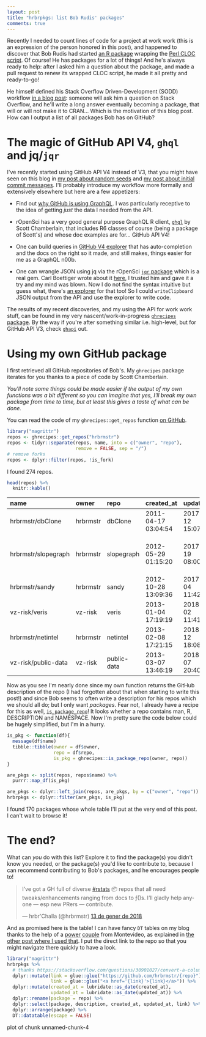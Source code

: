 ```yaml
---
layout: post
title: "hrbrpkgs: list Bob Rudis' packages"
comments: true
---
```



Recently I needed to count lines of code for a project at work work (this is an expression of the person honored in this post), and happened to discover that Bob Rudis had started [an R package](https://github.com/hrbrmstr/cloc) wrapping the [Perl CLOC script](https://github.com/AlDanial/cloc). Of course! He has packages for a lot of things! And he's always ready to help: after I asked him a question about the package, and made a pull request to renew its wrapped CLOC script, he made it all pretty and ready-to-go!

He himself defined his Stack Overflow Driven-Development (SODD) workflow [in a blog post](https://rud.is/b/2017/09/28/sodd-stackoverflow-driven-development/): someone will ask him a question on Stack Overflow, and he'll write a long answer eventually becoming a package, that will or will not make it to CRAN... Which is the motivation of this blog post. How can I output a list of all packages Bob has on GitHub?

<!--more-->

# The magic of GitHub API V4, `ghql` and jq/`jqr`

I've recently started using GitHub API V4 instead of V3, that you might have seen on this blog in [my post about random seeds](http://www.masalmon.eu/2017/04/12/seeds/) and [my post about initial commit messages](http://www.masalmon.eu/2017/02/21/firstcommit/). I'll probably introduce my workflow more formally and extensively elsewhere but here are a few appetizers:

* Find out [why GitHub is using GraphQL](https://developer.github.com/v4/#why-is-github-using-graphql). I was particularly receptive to the idea of getting _just_ the data I needed from the API.

* rOpenSci has a very good general purpose GraphQL R client, [`ghql`](https://github.com/ropensci/ghql) by Scott Chamberlain, that includes R6 classes of course (being a package of Scott's) and whose doc examples are for... GitHub API V4! 

* One can build queries in [GitHub V4 explorer](https://developer.github.com/v4/explorer/) that has auto-completion and the docs on the right so it made, and still makes, things easier for me as a GraphQL n00b.

* One can wrangle JSON using jq via the rOpenSci [`jqr` package](https://github.com/ropensci/jqr) which is a real gem. Carl Boettiger wrote about it [here](http://www.carlboettiger.info/2017/12/11/data-rectangling-with-jq/), I trusted him and gave it a try and my mind was blown. Now I do not find the syntax intuitive but guess what, there's [an explorer](https://jqplay.org/) for that too! So I could `writeClipboard` JSON output from the API and use the explorer to write code.

The results of my recent discoveries, and my using the API for work work stuff, can be found in my very nascent/work-in-progress [`ghrecipes` package](https://github.com/maelle/ghrecipes). By the way if you're after something similar i.e. high-level, but for GitHub API V3, check [`ghapi`](https://github.com/coatless/ghapi) out.

# Using my own GitHub package

I first retrieved all GitHub repositories of Bob's. My `ghrecipes` package iterates for you thanks to a piece of code by Scott Chamberlain.

_You'll note some things could be made easier if the output of my own functions was a bit different so you can imagine that yes, I'll break my own package from time to time, but at least this gives a taste of what can be done._

You can read the code of my `ghrecipes::get_repos` function [on GitHub](https://github.com/maelle/ghrecipes/blob/master/R/get_repos.R).


```r
library("magrittr")
repos <- ghrecipes::get_repos("hrbrmstr")
repos <- tidyr::separate(repos, name, into = c("owner", "repo"),
                         remove = FALSE, sep = "/")
# remove forks
repos <- dplyr::filter(repos, !is_fork)
```

I found 274 repos.


```r
head(repos) %>%
  knitr::kable()
```



|name                |owner    |repo        |created_at          |updated_at          |description                                                                                                                                                                                                                           |is_fork |
|:-------------------|:--------|:-----------|:-------------------|:-------------------|:-------------------------------------------------------------------------------------------------------------------------------------------------------------------------------------------------------------------------------------|:-------|
|hrbrmstr/dbClone    |hrbrmstr |dbClone     |2011-04-17 03:04:54 |2017-11-12 15:07:47 |OS X native-port of Moloch's dbClone utility (http://marcoramilli.blogspot.com/2011/04/dropbox-cloner.html)                                                                                                                           |FALSE   |
|hrbrmstr/slopegraph |hrbrmstr |slopegraph  |2012-05-29 01:15:20 |2017-10-19 08:00:32 |A 'slopegraph' ('table-chart') generator in Python using Cairo/RaphaÃ«l. Currently handles a two column chart with _many_ output options. Look at the '/examples' directory for sample configurations, data files and output formats. |FALSE   |
|hrbrmstr/sandy      |hrbrmstr |sandy       |2012-10-28 13:09:36 |2017-07-04 11:42:37 |An example of how to plot path & cone of Hurricane SANDY in Râ€¦                                                                                                                                                                      |FALSE   |
|vz-risk/veris       |vz-risk  |veris       |2013-01-04 17:19:19 |2018-03-02 11:41:31 |Vocabulary for Event Recording and Incident Sharing (VERIS)                                                                                                                                                                           |FALSE   |
|hrbrmstr/netintel   |hrbrmstr |netintel    |2013-02-08 17:21:15 |2018-02-12 18:08:53 |A collection of "network intelligence" utilities for R. ASN info, IP reputation, etc.                                                                                                                                                 |FALSE   |
|vz-risk/public-data |vz-risk  |public-data |2013-03-07 13:46:19 |2018-02-07 20:40:36 |data from publicly disclosed incidents                                                                                                                                                                                                |FALSE   |

Now as you see I'm nearly done since my own function returns the GitHub description of the repo (I had forgotten about that when starting to write this post!) and since Bob seems to often write a description for his repos which we should all do; but I only want _packages_. Fear not, I already have a recipe for this as well, [`is_package_repo`](https://github.com/maelle/ghrecipes/blob/master/R/is_package.R)! It looks whether a repo contains man, R, DESCRIPTION and NAMESPACE. Now I'm pretty sure the code below could be hugely simplified, but I'm in a hurry.


```r
is_pkg <- function(df){
  message(df$name)
  tibble::tibble(owner = df$owner,
                 repo = df$repo,
                 is_pkg = ghrecipes::is_package_repo(owner, repo))
}

are_pkgs <- split(repos, repos$name) %>%
  purrr::map_df(is_pkg)

are_pkgs <- dplyr::left_join(repos, are_pkgs, by = c("owner", "repo"))
hrbrpkgs <- dplyr::filter(are_pkgs, is_pkg)
```

I found 170 packages whose whole table I'll put at the very end of this post. I can't wait to browse it!

# The end?

What can _you_ do with this list? Explore it to find the package(s) you didn't know you needed, or the package(s) you'd like to contribute to, because I can recommend contributing to Bob's packages, and he encourages people to!

<blockquote class="twitter-tweet" data-lang="ca"><p lang="en" dir="ltr">I’ve got a GH full of diverse <a href="https://twitter.com/hashtag/rstats?src=hash&amp;ref_src=twsrc%5Etfw">#rstats</a> 📦 repos that all need tweaks/enhancements ranging from docs to ƒ()s. I’ll gladly help anyone — esp new PRers — contribute.</p>&mdash; hrbr&#39;Challa (@hrbrmstr) <a href="https://twitter.com/hrbrmstr/status/952162899472146432?ref_src=twsrc%5Etfw">13 de gener de 2018</a></blockquote>

And as promised here is the table! I can have fancy `DT` tables on my blog thanks to the help of a [power](https://d4tagirl.com/) [couple](https://g3rv4.com/) from Montevideo, as explained in [the other post where I used that](http://www.masalmon.eu/2017/06/10/rolandgarros/). I put the direct link to the repo so that you might navigate there quickly to have a look.


```r
library("magrittr")
hrbrpkgs %>%
  # thanks https://stackoverflow.com/questions/30901027/convert-a-column-of-text-urls-into-active-hyperlinks-in-shiny
  dplyr::mutate(link = glue::glue("https://github.com/hrbrmstr/{repo}"),
                link = glue::glue("<a href='{link}'>{link}</a>")) %>%
  dplyr::mutate(created_at = lubridate::as_date(created_at),
                updated_at = lubridate::as_date(updated_at)) %>%
  dplyr::rename(package = repo) %>%
  dplyr::select(package, description, created_at, updated_at, link) %>%
  dplyr::arrange(package) %>%
  DT::datatable(escape = FALSE)
```

<div class="figure">
<!--html_preserve--><div id="htmlwidget-2a8f261b89ab5b046be2" style="width:100%;height:auto;" class="datatables html-widget"></div>
<script type="application/json" data-for="htmlwidget-2a8f261b89ab5b046be2">{"x":{"filter":"none","data":[["1","2","3","4","5","6","7","8","9","10","11","12","13","14","15","16","17","18","19","20","21","22","23","24","25","26","27","28","29","30","31","32","33","34","35","36","37","38","39","40","41","42","43","44","45","46","47","48","49","50","51","52","53","54","55","56","57","58","59","60","61","62","63","64","65","66","67","68","69","70","71","72","73","74","75","76","77","78","79","80","81","82","83","84","85","86","87","88","89","90","91","92","93","94","95","96","97","98","99","100","101","102","103","104","105","106","107","108","109","110","111","112","113","114","115","116","117","118","119","120","121","122","123","124","125","126","127","128","129","130","131","132","133","134","135","136","137","138","139","140","141","142","143","144","145","146","147","148","149","150","151","152","153","154","155","156","157","158","159","160","161","162","163","164","165","166","167","168","169","170"],["adobecolor","albersusa","algorithmia","asam","berate","bismer","blocklist","bloomsky","bom","burrp","cdcfluview","censys","cfhttr","cloc","cloudcidrs","crafter","curlconverter","cymruservices","czdaptools","darksky","databox","ddsecblog","decapitated","decapitated","devd","dmarc","docxtractr","domaintools","dtupdate","epidata","exiv","fishpals","flowdockr","forceaccounted","freepst","gdns","getdns","ggalt","ggcounty","gghazard","greynoise","gzmem","harbor","hgr","hilbert","hilbertv4","hrbraddins","hrbrmisc","hrbrmiscpp","hrbrmrkdn","hrbrthemes","hrbrthemeslite","htmltidy","hubway","humanparser","hyphenatr","infermedica","ipapi","iptools","irced","jasmine","jericho","jerichojars","Johnson","jsonview","jwatjars","jwatr","keybase","knitrengines","kumo","kumojars","lineworkmaps","localgeo","lodes","longurl","maRalago","markdowntemplates","melting5jars","metis","metricsgraphics","mgrs","mhn","moviemeter","mqtt","mrt","msgxtractr","mtblr","myip","mywx","ndjson","netintel","newsflash","newsfreq","nifffty","nominatim","notary","ohby","omdbapi","opengraph","overpass","pantone","passivetotal","passwordrandom","pastebin","pdfbox","pdfboxjars","pigeon","pluralize","porc","pressur","punycode","qrencoder","r7snr","radb","radviz","rappalyzer","RBerkeley","rdatainfo","resolv","Rforecastio","rgeocodio","rosette","rpwnd","safebrowsing","sanders","satcat","saucy","scamtracker","scimple","securitytxt","sentimental","sergeant","shodan","slackr","SnakeCharmR","speedtest","spiderbar","splashr","ssllabs","sslsaran","statebins","streamgraph","stringore","swatches","taucharts","terminator","threatcrowd","tidyweb","tinyjs","tlsobs","triage","uaparserjs","urltools","vegalite","verisr","verisr","voteogram","waffle","wand","warc","wayback","webhose","whoisxmlapi","wondr","xlsxtractr","xmlview","xslt","zellingenach","zkcmd","zoneparser"],["Use Adobe swatch files as R color palettes","Tools, shapefiles & data to work with an \"AlbersUSA\" composite projection in R ","R interface to the Algorithmia API",":anchor: R package providing tools to access, download, update, process and visualize Anti-shipping Activity Messages (ASAM) Database Files","Provide Insightful Motivation During Interactive R Sessions","Generate Shakespearean Insults with R",":guardsman: Tools to Work with the <blocklist.de> 'API' in R","Tools to Work with 'BloomSky' Weather Station Data in R","Tools to Identify and Work with Byte Order Marks in R",":bookmark: Tools to Import and Process 'PortSwigger' 'Burp' Proxy Data",":mask: R package to Retrieve U.S. Flu Season Data from the CDC FluView Portal (WHO & ILINet)","R interface to the Censys \"cyber\"/scans search engine â€¢ https://www.censys.io/tutorial",":construction_worker: Workaround Cloudflare Anti-DDoS Protection","R package to the perl cloc script (which counts blank lines, comment lines, and physical lines of source code in source files/trees/archives)","Tools to Obtain and Work with Cloud Provider CIDR Blocks in R",":microscope: An R package to work with PCAPs",":curly_loop: :arrow_right: :heavy_minus_sign: Translate cURL command lines into parameters for use with httr or actual httr calls (R)",":dragon: package that provides interfaces to various Team Cymru Services","R tools for downloading zone data from ICANN's CZDS application",":cloud: R interface to the Dark Sky API","Tools to Work with the databox API in R","knitr format for ddsec blog posts","Headless 'Chrome' Orchestration in R","Chrome headless but rly websockets","Install, Start and Stop 'devd' Instances from R","Tools to Machinate 'DMARC' in R (WIP libopendmarc wrapper)",":scissors: Extract Tables from Microsoft Word Documents with R","R API interface to the DomainTools API","The dtupdate package has functions that try to make it easier to keep up with the non-CRAN universe",":chart_with_downwards_trend: Tools to Retrieve Economic Policy Institute Data Library Extracts in R",":camera: Read and Write 'Exif' Image/Media Tags with R","A package to generate fish color palettes","R package to work with the Flowdock API","The Force, Accounted (in R)","An 'rJava' wrapper around 'java-libpst' <https://github.com/rjohnsondev/java-libpst> to read PST/OST files","Tools to work with the Google DNS over HTTPS API in R","ðŸ•µðŸ½â€â™€ï¸ Query Domain Name System Using the 'getdns' Application Programming Interface",":earth_americas: Extra Coordinate Systems, Geoms,  Statistical Transformations & Scales for 'ggplot2'",":globe_with_meridians: Generate ggplot2 geom_map county maps","Improved Base and Grid Plots for Survival Hazard Cox Regression","Query 'GreyNoise Intelligence 'API' in R",":arrow_double_up::arrow_double_down: Partial resurrection of the Rcompression package since memCompress/memDecompress are brain dead","An R package for controlling docker containers on local and remote hosts",":running: Tools to Work with the 'Postlight' 'Mercury' 'API' â€” https://mercury.postlight.com/web-parser/ â€” in R","super basic non-vectorized hilbert Rcpp example for an SO question","Create and Annotate 'Hilbert Curve' 'IPv4' Heatmaps in R","Additional Addins for RStudio","personal R pkg","C/C++-backed R functions that have no real home yet","Personal R Markdown templates",":lock_with_ink_pen: Opinionated, typographic-centric ggplot2 themes and theme components","hrbrthemes w/o spell check",":do_not_litter: Tidy Up and Test XPath Queries on HTML and XML Content in R","R interface to the Hubway \"API\"",":person_with_blond_hair: R package to decompose full (human) names into component parts","R interface to Hunspell hyphenation","(migrated from gitlab to keep a copy in the event intermedica decides to be stupid and violate AGPL)","An R package to geolocate IPv4/6 addresses and/or domain names using ip-api.com's API",":fork_and_knife: A toolkit for manipulating, validating and testing IP addresses and ranges, along with datasets relating to IP addresses. While it primarily has support for the IPv4 address space, more extensive IPv6 support is intended.",":phone: Putting the \"R\" into IRC","simple json parser (just a parser)",":notebook_with_decorative_cover: Extract plain or structured text from HTML content in R","Java Archive Wrapper Supporting the 'jericho' R Package",null,"JSON pretty printer & viewer in R","Java '.jar' Files for 'jwatr'",":card_index: Tools to Query and Create Web Archive Files Using the Java Web Archive Toolkit in R",":japanese_castle: Tools to Work with the 'Keybase' 'API'","An R package to collect and seamlessly add new language engines to knitr","wordclouds (more info soon)","wordclouds (more info soon)","Use Project Linework maps easily in R","small R package for geocoding of US city/state to lon/lat","Retrieve Data from LEHD Origin-Destination Employment Statistics Server in R",":information_source: Small R package for the URL Expander API","Is ðŸŠ at Mar-a-Lago",":white_check_mark::small_red_triangle_down: A collection of alternate R markdown templates","MELTING 5 jars","Helpers for Accessing and Querying Amazon Athena using R, Including a lightweight RJDBC shim",":chart_with_upwards_trend: htmlwidget interface to the MetricsGraphics.js D3 chart library",":globe_with_meridians: An R Package to Convert 'MGRS' (Military Grid Reference System) References To and From Other Coordiante Systems ",":honey_pot: Analyze and Visualize Data from Modern Honey Network Servers with R","Tools to work with the MovieMeter API in R",":telephone_receiver: Interoperate with 'MQTT' Message Brokers with R","Tools to Retrieve and Process 'BGP' Files in R",":card_index: Extract contents from Outlook '.msg' files in R","R package to work with mtbls","Tools to Determine Your Public 'IP' Address in R","Tools to Query the 'MetMalaysia' Web Service 'API'",":hotsprings: Wicked-Fast Streaming 'JSON' ('ndjson') Reader in R","A collection of \"network intelligence\" utilities for R. ASN info, IP reputation, etc.","Tools to Work with the Internet Archive and GDELT Television Explorer in R","R package to search for keyword frequencies in news articles via newsfreq.com","Small R package to post events to IFTTT Maker channel/recipes",":earth_asia: Tools for Working with the 'Nominatim' API in R",":lock_with_ink_pen::package: Signing & verification of R packages","R interface to the 'ohby' URL & content shortener","R package to access the OMDB API (http://www.omdbapi.com/)","Tools to Mine 'Open Graph'-like Tags From 'HTML' Content",":information_source: Tools to Work With the OpenStreetMap (OSM) Overpass API in R","R package for Pantone colors of the year","Useful tools for working with the PassiveTotal API in R",":lock: Access the PasswordRandom.com API in R",":clipboard: Tools to work with the pastebin API in R","Create, Maniuplate and Extract Data from PDF Files (R Apache PDFBox wrapper)","Java '.jar' Files for 'pdfbox'",":horse: Parse Portable Game Notation ('PGN') Files in R","An R package to \"Pluralize and Singularize Any Word\"",":boar: Tools to Work with 'Snort' Rules, Logs and Data","ä·® Query and Orchestrate the 'WordPress' 'API' with R","R code to work with punycode domains",":white_square_button: Make QR codes in R via libqrencode","R tools to work with Rapid7 Sonar scans",":microscope: Tools to Query the 'Merit' 'RADb' Network Route Server","R htmlwidget for radviz!",":microscope: :: WIP :: R port of Wappalyzer",":cat: Oracle 'Berkeley DB' Interface for R","helper pkg for the macOS QuickLook plugin","ldns DNS resolver wrapper libary for R",":cloud: Simple R interface to forecast.io weather data","Tools to Work with the https://geocod.io/ API","Tools to Work with the Rosette API in R",":no_good: The Most Benignly Malicious R Package on the Internet","R interface to the XHR Google Safe Browsing \"API\"","WIP!!! â€” Web-scraping and Web-crawling Content Parsing, Validation and Sanitization Helpers",":satellite: Tools to Work with the 'CelesTrak' Satellite Catalog API in R","Searching for Automorphisms in Underlying CNF, yes?","R pacakge interface to the BBB ScamTracker : https://www.bbb.org/scamtracker/us",":heavy_minus_sign::heavy_minus_sign::heavy_minus_sign::large_orange_diamond::heavy_minus_sign::heavy_minus_sign: Tidy Simultaneous Confidence Intervals for Multinomial Proportions","ðŸ” Identify and Parse Web Security Policies Files in R","Tools to Work with the 'text-processing.com' API in R",":guardsman: Tools to Transform and Query Data with 'Apache' 'Drill'",":new_moon: R package to work with the Shodan API",":hash: A package to send webhook API messages to Slack.com channels/users from R","SnakeCharmR - R and Python Integration",":triangular_ruler: Measure upload/download speed/bandwidth for your network with R","Lightweight R wrapper around rep-cpp for robot.txt (Robots Exclusion Protocol) parsing and path testing in R",":sweat_drops: Tools to Work with the 'Splash' JavaScript Rendering Service in R","Tools to Work with the SSL Labs API in R","Tools to Work with Certificate Transparency ('CT') Logs and Various 'CT' 'APIs'","Alternative to choropleths of US States ala http://bit.ly/statebins",":wavy_dash: htmlwidget for creating streamgraph visualizations in R","Tidy Regular Expression Operations with Extensive Character Encoding Support","ðŸŽ¨ Read, Inspect, and Manipulate Color Swatch Files",":bar_chart: An R htmlwidget interface to the TauCharts javascript library","Rcpp implementation of day/night terminator generator","R tools to work with the ThreatCrowd API","Easily Install and Load Modern Web-Scraping Packages","tinyjs R wrapper pkg",":telescope: Tools to Work with the 'Mozilla' 'TLS' Observatory 'API' in R","Tools to Aid in Debugging Issues Across R Sessions","Parse Browser 'User-Agent' Strings into R Data Frames","Elegant URL handling in R","R ggplot2 \"bindings\" for Vega-Lite","R package for working with VERIS data","R package for working with data stored within VERIS framework","U.S. House and Senate Voting Cartogram Generators in R",":maple_leaf: Make waffle (square pie) charts in R",":tophat: R interface to libmagic - returns file mime type",":card_index: Tools to Work with the Web Archive Ecosystem in R",":rewind: Tools to Work with the Various Internet Archive Wayback Machine APIs",":hammer: Tools to Work with the 'webhose.io' 'API' in R",":grey_question: R package to interface with the WhoisXMLAPI.com service","Tools to Work with there CDC WONDER API in R","Extract Things From Excel (xlsx) Files in R",":page_with_curl: Format, Query and Pretty Print 'HTML'/'XML' Content in R (RStudio viewer or browser)","lightweight XSLT processing package for R based on xmlwrapp","A visual exploration of the spatial patterns in the endings of German town and village names in R","Tools to Administer 'Zookeeper' Instances with Four-letter Commands in R","A V8-powered R package to parse Domain Name System (DNS) zone files"],["2015-03-20","2016-03-28","2016-07-22","2015-09-19","2015-10-29","2017-03-26","2016-04-04","2017-04-19","2016-10-01","2017-02-18","2015-01-11","2016-01-11","2017-12-10","2015-07-02","2016-10-04","2015-08-13","2016-01-28","2015-07-22","2015-10-02","2016-09-21","2016-08-01","2015-10-06","2017-05-02","2017-05-25","2017-04-29","2018-02-07","2015-08-24","2015-08-09","2014-08-21","2017-01-04","2017-11-14","2017-09-21","2016-02-12","2016-01-08","2017-08-23","2016-04-09","2018-01-25","2015-09-08","2014-04-17","2015-08-31","2017-11-13","2016-09-26","2014-10-22","2017-04-19","2017-01-15","2018-02-05","2017-03-12","2015-08-05","2016-06-30","2016-01-20","2017-02-11","2017-02-27","2016-05-06","2016-07-14","2015-08-20","2016-03-14","2018-01-26","2015-03-09","2014-08-29","2016-09-24","2016-04-05","2017-09-04","2017-09-05","2017-11-22","2016-01-22","2017-08-18","2017-08-18","2017-03-04","2015-09-07","2018-01-03","2018-01-03","2015-07-21","2015-01-09","2017-01-20","2015-06-23","2017-04-14","2016-02-04","2018-01-06","2017-05-22","2015-01-05","2017-04-09","2015-08-22","2016-10-08","2017-12-14","2016-07-18","2017-08-23","2016-04-23","2016-07-04","2017-08-13","2016-09-07","2013-02-08","2017-01-26","2015-01-31","2015-06-19","2015-07-28","2017-05-25","2016-06-13","2015-06-16","2017-12-25","2015-08-10","2013-12-06","2015-06-11","2015-08-02","2017-02-05","2017-10-22","2017-10-22","2017-09-25","2016-01-06","2017-12-08","2017-12-27","2015-06-03","2015-08-02","2016-07-15","2017-04-02","2016-03-03","2017-09-22","2015-07-27","2016-08-06","2014-04-26","2013-09-08","2017-03-05","2016-10-10","2017-03-31","2016-03-05","2017-09-21","2017-01-14","2017-12-17","2016-01-11","2017-03-03","2017-10-09","2016-07-24","2016-06-03","2015-08-07","2014-09-04","2016-05-18","2017-11-10","2017-08-14","2017-02-03","2016-06-05","2018-02-18","2014-08-26","2015-02-12","2018-01-01","2015-03-21","2015-08-03","2018-01-25","2016-01-20","2017-07-04","2016-04-05","2017-05-14","2017-11-23","2016-08-04","2014-12-07","2016-02-23","2013-06-03","2013-09-20","2017-05-06","2015-03-18","2016-08-12","2016-09-07","2017-02-26","2017-09-27","2015-08-09","2016-10-04","2016-09-16","2016-01-12","2015-07-08","2016-01-03","2017-01-01","2015-10-01"],["2016-05-22","2018-03-03","2017-05-15","2017-12-29","2017-09-10","2017-07-19","2016-04-04","2017-12-08","2017-11-30","2017-07-08","2018-01-27","2017-12-21","2018-01-08","2018-02-17","2016-11-06","2018-02-04","2018-01-15","2017-05-15","2018-01-13","2017-12-29","2017-05-15","2015-10-06","2018-02-13","2018-01-08","2017-05-09","2018-02-07","2018-02-17","2016-01-01","2018-01-24","2017-11-28","2018-02-17","2017-11-12","2017-11-12","2018-01-08","2018-02-21","2017-07-10","2018-01-25","2018-03-01","2017-12-15","2017-12-03","2018-01-29","2017-11-30","2018-02-21","2017-11-12","2017-01-15","2018-03-02","2018-01-26","2017-12-16","2017-03-22","2016-12-06","2018-03-01","2017-02-27","2018-02-21","2016-07-14","2015-11-21","2017-04-03","2018-01-26","2017-11-06","2018-02-23","2017-10-25","2016-09-12","2018-02-14","2017-11-12","2017-11-22","2018-03-02","2017-11-12","2017-11-24","2018-02-11","2017-11-03","2018-01-03","2018-01-03","2017-02-21","2017-11-26","2018-02-23","2017-11-12","2017-10-23","2018-03-03","2018-01-10","2018-02-26","2017-12-22","2017-10-30","2017-05-12","2016-10-09","2017-12-20","2017-10-19","2018-02-24","2016-04-24","2017-05-16","2017-11-19","2018-01-03","2018-02-12","2018-03-01","2016-11-12","2018-01-02","2018-02-06","2017-12-24","2016-06-13","2018-01-14","2017-12-26","2018-01-21","2017-11-12","2017-10-04","2017-10-23","2017-05-15","2018-01-02","2017-11-14","2017-12-03","2017-12-25","2017-12-30","2018-01-04","2017-10-23","2018-01-24","2017-05-15","2017-04-07","2017-12-08","2017-10-02","2017-08-14","2016-08-06","2017-11-16","2017-12-08","2017-12-25","2017-05-16","2018-01-31","2016-03-05","2017-11-12","2017-12-26","2017-12-27","2017-04-08","2018-02-08","2017-11-12","2017-05-20","2018-03-01","2018-02-16","2018-03-02","2017-04-06","2018-01-02","2018-01-02","2018-01-03","2016-07-25","2018-02-20","2018-03-01","2018-01-12","2018-01-03","2018-02-02","2017-09-08","2018-01-27","2017-08-18","2018-02-21","2016-10-29","2017-12-11","2017-11-23","2018-02-08","2018-03-03","2018-03-01","2017-07-14","2018-02-16","2017-12-25","2018-03-01","2018-01-24","2018-02-18","2018-01-28","2017-12-29","2015-08-09","2017-12-29","2018-02-10","2017-11-12","2017-11-12","2017-08-09","2017-01-03","2015-10-01"],["<a href='https://github.com/hrbrmstr/adobecolor'>https://github.com/hrbrmstr/adobecolor<\/a>","<a href='https://github.com/hrbrmstr/albersusa'>https://github.com/hrbrmstr/albersusa<\/a>","<a href='https://github.com/hrbrmstr/algorithmia'>https://github.com/hrbrmstr/algorithmia<\/a>","<a href='https://github.com/hrbrmstr/asam'>https://github.com/hrbrmstr/asam<\/a>","<a href='https://github.com/hrbrmstr/berate'>https://github.com/hrbrmstr/berate<\/a>","<a href='https://github.com/hrbrmstr/bismer'>https://github.com/hrbrmstr/bismer<\/a>","<a href='https://github.com/hrbrmstr/blocklist'>https://github.com/hrbrmstr/blocklist<\/a>","<a href='https://github.com/hrbrmstr/bloomsky'>https://github.com/hrbrmstr/bloomsky<\/a>","<a href='https://github.com/hrbrmstr/bom'>https://github.com/hrbrmstr/bom<\/a>","<a href='https://github.com/hrbrmstr/burrp'>https://github.com/hrbrmstr/burrp<\/a>","<a href='https://github.com/hrbrmstr/cdcfluview'>https://github.com/hrbrmstr/cdcfluview<\/a>","<a href='https://github.com/hrbrmstr/censys'>https://github.com/hrbrmstr/censys<\/a>","<a href='https://github.com/hrbrmstr/cfhttr'>https://github.com/hrbrmstr/cfhttr<\/a>","<a href='https://github.com/hrbrmstr/cloc'>https://github.com/hrbrmstr/cloc<\/a>","<a href='https://github.com/hrbrmstr/cloudcidrs'>https://github.com/hrbrmstr/cloudcidrs<\/a>","<a href='https://github.com/hrbrmstr/crafter'>https://github.com/hrbrmstr/crafter<\/a>","<a href='https://github.com/hrbrmstr/curlconverter'>https://github.com/hrbrmstr/curlconverter<\/a>","<a href='https://github.com/hrbrmstr/cymruservices'>https://github.com/hrbrmstr/cymruservices<\/a>","<a href='https://github.com/hrbrmstr/czdaptools'>https://github.com/hrbrmstr/czdaptools<\/a>","<a href='https://github.com/hrbrmstr/darksky'>https://github.com/hrbrmstr/darksky<\/a>","<a href='https://github.com/hrbrmstr/databox'>https://github.com/hrbrmstr/databox<\/a>","<a href='https://github.com/hrbrmstr/ddsecblog'>https://github.com/hrbrmstr/ddsecblog<\/a>","<a href='https://github.com/hrbrmstr/decapitated'>https://github.com/hrbrmstr/decapitated<\/a>","<a href='https://github.com/hrbrmstr/decapitated'>https://github.com/hrbrmstr/decapitated<\/a>","<a href='https://github.com/hrbrmstr/devd'>https://github.com/hrbrmstr/devd<\/a>","<a href='https://github.com/hrbrmstr/dmarc'>https://github.com/hrbrmstr/dmarc<\/a>","<a href='https://github.com/hrbrmstr/docxtractr'>https://github.com/hrbrmstr/docxtractr<\/a>","<a href='https://github.com/hrbrmstr/domaintools'>https://github.com/hrbrmstr/domaintools<\/a>","<a href='https://github.com/hrbrmstr/dtupdate'>https://github.com/hrbrmstr/dtupdate<\/a>","<a href='https://github.com/hrbrmstr/epidata'>https://github.com/hrbrmstr/epidata<\/a>","<a href='https://github.com/hrbrmstr/exiv'>https://github.com/hrbrmstr/exiv<\/a>","<a href='https://github.com/hrbrmstr/fishpals'>https://github.com/hrbrmstr/fishpals<\/a>","<a href='https://github.com/hrbrmstr/flowdockr'>https://github.com/hrbrmstr/flowdockr<\/a>","<a href='https://github.com/hrbrmstr/forceaccounted'>https://github.com/hrbrmstr/forceaccounted<\/a>","<a href='https://github.com/hrbrmstr/freepst'>https://github.com/hrbrmstr/freepst<\/a>","<a href='https://github.com/hrbrmstr/gdns'>https://github.com/hrbrmstr/gdns<\/a>","<a href='https://github.com/hrbrmstr/getdns'>https://github.com/hrbrmstr/getdns<\/a>","<a href='https://github.com/hrbrmstr/ggalt'>https://github.com/hrbrmstr/ggalt<\/a>","<a href='https://github.com/hrbrmstr/ggcounty'>https://github.com/hrbrmstr/ggcounty<\/a>","<a href='https://github.com/hrbrmstr/gghazard'>https://github.com/hrbrmstr/gghazard<\/a>","<a href='https://github.com/hrbrmstr/greynoise'>https://github.com/hrbrmstr/greynoise<\/a>","<a href='https://github.com/hrbrmstr/gzmem'>https://github.com/hrbrmstr/gzmem<\/a>","<a href='https://github.com/hrbrmstr/harbor'>https://github.com/hrbrmstr/harbor<\/a>","<a href='https://github.com/hrbrmstr/hgr'>https://github.com/hrbrmstr/hgr<\/a>","<a href='https://github.com/hrbrmstr/hilbert'>https://github.com/hrbrmstr/hilbert<\/a>","<a href='https://github.com/hrbrmstr/hilbertv4'>https://github.com/hrbrmstr/hilbertv4<\/a>","<a href='https://github.com/hrbrmstr/hrbraddins'>https://github.com/hrbrmstr/hrbraddins<\/a>","<a href='https://github.com/hrbrmstr/hrbrmisc'>https://github.com/hrbrmstr/hrbrmisc<\/a>","<a href='https://github.com/hrbrmstr/hrbrmiscpp'>https://github.com/hrbrmstr/hrbrmiscpp<\/a>","<a href='https://github.com/hrbrmstr/hrbrmrkdn'>https://github.com/hrbrmstr/hrbrmrkdn<\/a>","<a href='https://github.com/hrbrmstr/hrbrthemes'>https://github.com/hrbrmstr/hrbrthemes<\/a>","<a href='https://github.com/hrbrmstr/hrbrthemeslite'>https://github.com/hrbrmstr/hrbrthemeslite<\/a>","<a href='https://github.com/hrbrmstr/htmltidy'>https://github.com/hrbrmstr/htmltidy<\/a>","<a href='https://github.com/hrbrmstr/hubway'>https://github.com/hrbrmstr/hubway<\/a>","<a href='https://github.com/hrbrmstr/humanparser'>https://github.com/hrbrmstr/humanparser<\/a>","<a href='https://github.com/hrbrmstr/hyphenatr'>https://github.com/hrbrmstr/hyphenatr<\/a>","<a href='https://github.com/hrbrmstr/infermedica'>https://github.com/hrbrmstr/infermedica<\/a>","<a href='https://github.com/hrbrmstr/ipapi'>https://github.com/hrbrmstr/ipapi<\/a>","<a href='https://github.com/hrbrmstr/iptools'>https://github.com/hrbrmstr/iptools<\/a>","<a href='https://github.com/hrbrmstr/irced'>https://github.com/hrbrmstr/irced<\/a>","<a href='https://github.com/hrbrmstr/jasmine'>https://github.com/hrbrmstr/jasmine<\/a>","<a href='https://github.com/hrbrmstr/jericho'>https://github.com/hrbrmstr/jericho<\/a>","<a href='https://github.com/hrbrmstr/jerichojars'>https://github.com/hrbrmstr/jerichojars<\/a>","<a href='https://github.com/hrbrmstr/Johnson'>https://github.com/hrbrmstr/Johnson<\/a>","<a href='https://github.com/hrbrmstr/jsonview'>https://github.com/hrbrmstr/jsonview<\/a>","<a href='https://github.com/hrbrmstr/jwatjars'>https://github.com/hrbrmstr/jwatjars<\/a>","<a href='https://github.com/hrbrmstr/jwatr'>https://github.com/hrbrmstr/jwatr<\/a>","<a href='https://github.com/hrbrmstr/keybase'>https://github.com/hrbrmstr/keybase<\/a>","<a href='https://github.com/hrbrmstr/knitrengines'>https://github.com/hrbrmstr/knitrengines<\/a>","<a href='https://github.com/hrbrmstr/kumo'>https://github.com/hrbrmstr/kumo<\/a>","<a href='https://github.com/hrbrmstr/kumojars'>https://github.com/hrbrmstr/kumojars<\/a>","<a href='https://github.com/hrbrmstr/lineworkmaps'>https://github.com/hrbrmstr/lineworkmaps<\/a>","<a href='https://github.com/hrbrmstr/localgeo'>https://github.com/hrbrmstr/localgeo<\/a>","<a href='https://github.com/hrbrmstr/lodes'>https://github.com/hrbrmstr/lodes<\/a>","<a href='https://github.com/hrbrmstr/longurl'>https://github.com/hrbrmstr/longurl<\/a>","<a href='https://github.com/hrbrmstr/maRalago'>https://github.com/hrbrmstr/maRalago<\/a>","<a href='https://github.com/hrbrmstr/markdowntemplates'>https://github.com/hrbrmstr/markdowntemplates<\/a>","<a href='https://github.com/hrbrmstr/melting5jars'>https://github.com/hrbrmstr/melting5jars<\/a>","<a href='https://github.com/hrbrmstr/metis'>https://github.com/hrbrmstr/metis<\/a>","<a href='https://github.com/hrbrmstr/metricsgraphics'>https://github.com/hrbrmstr/metricsgraphics<\/a>","<a href='https://github.com/hrbrmstr/mgrs'>https://github.com/hrbrmstr/mgrs<\/a>","<a href='https://github.com/hrbrmstr/mhn'>https://github.com/hrbrmstr/mhn<\/a>","<a href='https://github.com/hrbrmstr/moviemeter'>https://github.com/hrbrmstr/moviemeter<\/a>","<a href='https://github.com/hrbrmstr/mqtt'>https://github.com/hrbrmstr/mqtt<\/a>","<a href='https://github.com/hrbrmstr/mrt'>https://github.com/hrbrmstr/mrt<\/a>","<a href='https://github.com/hrbrmstr/msgxtractr'>https://github.com/hrbrmstr/msgxtractr<\/a>","<a href='https://github.com/hrbrmstr/mtblr'>https://github.com/hrbrmstr/mtblr<\/a>","<a href='https://github.com/hrbrmstr/myip'>https://github.com/hrbrmstr/myip<\/a>","<a href='https://github.com/hrbrmstr/mywx'>https://github.com/hrbrmstr/mywx<\/a>","<a href='https://github.com/hrbrmstr/ndjson'>https://github.com/hrbrmstr/ndjson<\/a>","<a href='https://github.com/hrbrmstr/netintel'>https://github.com/hrbrmstr/netintel<\/a>","<a href='https://github.com/hrbrmstr/newsflash'>https://github.com/hrbrmstr/newsflash<\/a>","<a href='https://github.com/hrbrmstr/newsfreq'>https://github.com/hrbrmstr/newsfreq<\/a>","<a href='https://github.com/hrbrmstr/nifffty'>https://github.com/hrbrmstr/nifffty<\/a>","<a href='https://github.com/hrbrmstr/nominatim'>https://github.com/hrbrmstr/nominatim<\/a>","<a href='https://github.com/hrbrmstr/notary'>https://github.com/hrbrmstr/notary<\/a>","<a href='https://github.com/hrbrmstr/ohby'>https://github.com/hrbrmstr/ohby<\/a>","<a href='https://github.com/hrbrmstr/omdbapi'>https://github.com/hrbrmstr/omdbapi<\/a>","<a href='https://github.com/hrbrmstr/opengraph'>https://github.com/hrbrmstr/opengraph<\/a>","<a href='https://github.com/hrbrmstr/overpass'>https://github.com/hrbrmstr/overpass<\/a>","<a href='https://github.com/hrbrmstr/pantone'>https://github.com/hrbrmstr/pantone<\/a>","<a href='https://github.com/hrbrmstr/passivetotal'>https://github.com/hrbrmstr/passivetotal<\/a>","<a href='https://github.com/hrbrmstr/passwordrandom'>https://github.com/hrbrmstr/passwordrandom<\/a>","<a href='https://github.com/hrbrmstr/pastebin'>https://github.com/hrbrmstr/pastebin<\/a>","<a href='https://github.com/hrbrmstr/pdfbox'>https://github.com/hrbrmstr/pdfbox<\/a>","<a href='https://github.com/hrbrmstr/pdfboxjars'>https://github.com/hrbrmstr/pdfboxjars<\/a>","<a href='https://github.com/hrbrmstr/pigeon'>https://github.com/hrbrmstr/pigeon<\/a>","<a href='https://github.com/hrbrmstr/pluralize'>https://github.com/hrbrmstr/pluralize<\/a>","<a href='https://github.com/hrbrmstr/porc'>https://github.com/hrbrmstr/porc<\/a>","<a href='https://github.com/hrbrmstr/pressur'>https://github.com/hrbrmstr/pressur<\/a>","<a href='https://github.com/hrbrmstr/punycode'>https://github.com/hrbrmstr/punycode<\/a>","<a href='https://github.com/hrbrmstr/qrencoder'>https://github.com/hrbrmstr/qrencoder<\/a>","<a href='https://github.com/hrbrmstr/r7snr'>https://github.com/hrbrmstr/r7snr<\/a>","<a href='https://github.com/hrbrmstr/radb'>https://github.com/hrbrmstr/radb<\/a>","<a href='https://github.com/hrbrmstr/radviz'>https://github.com/hrbrmstr/radviz<\/a>","<a href='https://github.com/hrbrmstr/rappalyzer'>https://github.com/hrbrmstr/rappalyzer<\/a>","<a href='https://github.com/hrbrmstr/RBerkeley'>https://github.com/hrbrmstr/RBerkeley<\/a>","<a href='https://github.com/hrbrmstr/rdatainfo'>https://github.com/hrbrmstr/rdatainfo<\/a>","<a href='https://github.com/hrbrmstr/resolv'>https://github.com/hrbrmstr/resolv<\/a>","<a href='https://github.com/hrbrmstr/Rforecastio'>https://github.com/hrbrmstr/Rforecastio<\/a>","<a href='https://github.com/hrbrmstr/rgeocodio'>https://github.com/hrbrmstr/rgeocodio<\/a>","<a href='https://github.com/hrbrmstr/rosette'>https://github.com/hrbrmstr/rosette<\/a>","<a href='https://github.com/hrbrmstr/rpwnd'>https://github.com/hrbrmstr/rpwnd<\/a>","<a href='https://github.com/hrbrmstr/safebrowsing'>https://github.com/hrbrmstr/safebrowsing<\/a>","<a href='https://github.com/hrbrmstr/sanders'>https://github.com/hrbrmstr/sanders<\/a>","<a href='https://github.com/hrbrmstr/satcat'>https://github.com/hrbrmstr/satcat<\/a>","<a href='https://github.com/hrbrmstr/saucy'>https://github.com/hrbrmstr/saucy<\/a>","<a href='https://github.com/hrbrmstr/scamtracker'>https://github.com/hrbrmstr/scamtracker<\/a>","<a href='https://github.com/hrbrmstr/scimple'>https://github.com/hrbrmstr/scimple<\/a>","<a href='https://github.com/hrbrmstr/securitytxt'>https://github.com/hrbrmstr/securitytxt<\/a>","<a href='https://github.com/hrbrmstr/sentimental'>https://github.com/hrbrmstr/sentimental<\/a>","<a href='https://github.com/hrbrmstr/sergeant'>https://github.com/hrbrmstr/sergeant<\/a>","<a href='https://github.com/hrbrmstr/shodan'>https://github.com/hrbrmstr/shodan<\/a>","<a href='https://github.com/hrbrmstr/slackr'>https://github.com/hrbrmstr/slackr<\/a>","<a href='https://github.com/hrbrmstr/SnakeCharmR'>https://github.com/hrbrmstr/SnakeCharmR<\/a>","<a href='https://github.com/hrbrmstr/speedtest'>https://github.com/hrbrmstr/speedtest<\/a>","<a href='https://github.com/hrbrmstr/spiderbar'>https://github.com/hrbrmstr/spiderbar<\/a>","<a href='https://github.com/hrbrmstr/splashr'>https://github.com/hrbrmstr/splashr<\/a>","<a href='https://github.com/hrbrmstr/ssllabs'>https://github.com/hrbrmstr/ssllabs<\/a>","<a href='https://github.com/hrbrmstr/sslsaran'>https://github.com/hrbrmstr/sslsaran<\/a>","<a href='https://github.com/hrbrmstr/statebins'>https://github.com/hrbrmstr/statebins<\/a>","<a href='https://github.com/hrbrmstr/streamgraph'>https://github.com/hrbrmstr/streamgraph<\/a>","<a href='https://github.com/hrbrmstr/stringore'>https://github.com/hrbrmstr/stringore<\/a>","<a href='https://github.com/hrbrmstr/swatches'>https://github.com/hrbrmstr/swatches<\/a>","<a href='https://github.com/hrbrmstr/taucharts'>https://github.com/hrbrmstr/taucharts<\/a>","<a href='https://github.com/hrbrmstr/terminator'>https://github.com/hrbrmstr/terminator<\/a>","<a href='https://github.com/hrbrmstr/threatcrowd'>https://github.com/hrbrmstr/threatcrowd<\/a>","<a href='https://github.com/hrbrmstr/tidyweb'>https://github.com/hrbrmstr/tidyweb<\/a>","<a href='https://github.com/hrbrmstr/tinyjs'>https://github.com/hrbrmstr/tinyjs<\/a>","<a href='https://github.com/hrbrmstr/tlsobs'>https://github.com/hrbrmstr/tlsobs<\/a>","<a href='https://github.com/hrbrmstr/triage'>https://github.com/hrbrmstr/triage<\/a>","<a href='https://github.com/hrbrmstr/uaparserjs'>https://github.com/hrbrmstr/uaparserjs<\/a>","<a href='https://github.com/hrbrmstr/urltools'>https://github.com/hrbrmstr/urltools<\/a>","<a href='https://github.com/hrbrmstr/vegalite'>https://github.com/hrbrmstr/vegalite<\/a>","<a href='https://github.com/hrbrmstr/verisr'>https://github.com/hrbrmstr/verisr<\/a>","<a href='https://github.com/hrbrmstr/verisr'>https://github.com/hrbrmstr/verisr<\/a>","<a href='https://github.com/hrbrmstr/voteogram'>https://github.com/hrbrmstr/voteogram<\/a>","<a href='https://github.com/hrbrmstr/waffle'>https://github.com/hrbrmstr/waffle<\/a>","<a href='https://github.com/hrbrmstr/wand'>https://github.com/hrbrmstr/wand<\/a>","<a href='https://github.com/hrbrmstr/warc'>https://github.com/hrbrmstr/warc<\/a>","<a href='https://github.com/hrbrmstr/wayback'>https://github.com/hrbrmstr/wayback<\/a>","<a href='https://github.com/hrbrmstr/webhose'>https://github.com/hrbrmstr/webhose<\/a>","<a href='https://github.com/hrbrmstr/whoisxmlapi'>https://github.com/hrbrmstr/whoisxmlapi<\/a>","<a href='https://github.com/hrbrmstr/wondr'>https://github.com/hrbrmstr/wondr<\/a>","<a href='https://github.com/hrbrmstr/xlsxtractr'>https://github.com/hrbrmstr/xlsxtractr<\/a>","<a href='https://github.com/hrbrmstr/xmlview'>https://github.com/hrbrmstr/xmlview<\/a>","<a href='https://github.com/hrbrmstr/xslt'>https://github.com/hrbrmstr/xslt<\/a>","<a href='https://github.com/hrbrmstr/zellingenach'>https://github.com/hrbrmstr/zellingenach<\/a>","<a href='https://github.com/hrbrmstr/zkcmd'>https://github.com/hrbrmstr/zkcmd<\/a>","<a href='https://github.com/hrbrmstr/zoneparser'>https://github.com/hrbrmstr/zoneparser<\/a>"]],"container":"<table class=\"display\">\n  <thead>\n    <tr>\n      <th> <\/th>\n      <th>package<\/th>\n      <th>description<\/th>\n      <th>created_at<\/th>\n      <th>updated_at<\/th>\n      <th>link<\/th>\n    <\/tr>\n  <\/thead>\n<\/table>","options":{"order":[],"autoWidth":false,"orderClasses":false,"columnDefs":[{"orderable":false,"targets":0}]}},"evals":[],"jsHooks":[]}</script><!--/html_preserve-->
<p class="caption">plot of chunk unnamed-chunk-4</p>
</div>

